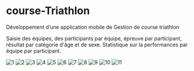 # course-Triathlon
Développement d’une application mobile de  Gestion de course triathlon 

Saisie des équipes, des participants par équipe, épreuve par participant, résultat par catégorie d'âge et de sexe. Statistique sur la performances par équipe par participant.




![1](https://user-images.githubusercontent.com/64171895/137003637-1a1fc712-2880-4f27-8b34-8ad7d508f7c3.jpg)
![2](https://user-images.githubusercontent.com/64171895/137003641-a887333e-beee-440b-af58-948b08819c6f.jpg)
![3](https://user-images.githubusercontent.com/64171895/137003647-400c597b-bf13-4ad8-9758-c763c1d44016.jpg)
![4](https://user-images.githubusercontent.com/64171895/137003650-6bbe748b-64b6-41ae-932c-5c5e07887c54.jpg)
![5](https://user-images.githubusercontent.com/64171895/137003653-67a16793-4e37-4859-90a2-921e45d82b4f.jpg)
![6](https://user-images.githubusercontent.com/64171895/137003618-0f9993a4-04d1-4f94-a5cf-57f7940b97ff.jpg)
![7](https://user-images.githubusercontent.com/64171895/137003623-1718c5c9-458d-49a8-a40a-38912819b665.jpg)
![8](https://user-images.githubusercontent.com/64171895/137003624-1741e85d-68f6-46f7-ab9f-8df208d6fb53.jpg)
![9](https://user-images.githubusercontent.com/64171895/137003627-10909198-55fa-454e-ae33-f2965834c7c5.jpg)
![10](https://user-images.githubusercontent.com/64171895/137003631-2ec646ca-7b78-4722-9de7-69a117b79900.jpg)
![11](https://user-images.githubusercontent.com/64171895/137003636-08083862-69db-4e6e-aa5c-62a0a2967906.jpg)

